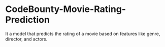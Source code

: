 # CodeBounty-Movie-Rating-Prediction
It a model that predicts the rating of a movie based on features like genre, director, and actors.
